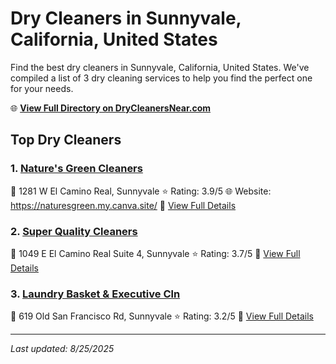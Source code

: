# Dry Cleaners in Sunnyvale, California, United States

Find the best dry cleaners in Sunnyvale, California, United States. We've compiled a list of 3 dry cleaning services to help you find the perfect one for your needs.

🌐 **[View Full Directory on DryCleanersNear.com](https://drycleanersnear.com/city/US/California/Sunnyvale)**

## Top Dry Cleaners

### 1. [Nature's Green Cleaners](https://drycleanersnear.com/dryCleaner/689d4362756b71cad101f0a3/nature-s-green-cleaners)
📍 1281 W El Camino Real, Sunnyvale
⭐ Rating: 3.9/5
🌐 Website: https://naturesgreen.my.canva.site/
🔗 [View Full Details](https://drycleanersnear.com/dryCleaner/689d4362756b71cad101f0a3/nature-s-green-cleaners)

### 2. [Super Quality Cleaners](https://drycleanersnear.com/dryCleaner/689d4392756b71cad101f1fb/super-quality-cleaners)
📍 1049 E El Camino Real Suite 4, Sunnyvale
⭐ Rating: 3.7/5
🔗 [View Full Details](https://drycleanersnear.com/dryCleaner/689d4392756b71cad101f1fb/super-quality-cleaners)

### 3. [Laundry Basket & Executive Cln](https://drycleanersnear.com/dryCleaner/689d432e756b71cad101ed46/laundry-basket-executive-cln)
📍 619 Old San Francisco Rd, Sunnyvale
⭐ Rating: 3.2/5
🔗 [View Full Details](https://drycleanersnear.com/dryCleaner/689d432e756b71cad101ed46/laundry-basket-executive-cln)


---

*Last updated: 8/25/2025*
